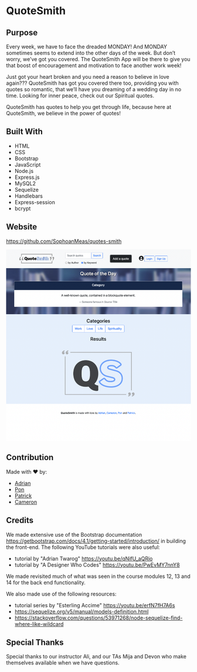 # QuoteSmith

## Purpose

Every week, we have to face the dreaded MONDAY! And MONDAY sometimes seems to extend into the other days of the week. But don’t worry, we’ve got you covered. The QuoteSmith App will be there to give you that boost of encouragement and motivation to face another work week!

Just got your heart broken and you need a reason to believe in love again??? QuoteSmith has got you covered there too, providing you with quotes so romantic, that we’ll have you dreaming of a wedding day in no time.
Looking for inner peace, check out our Spiritual quotes.

QuoteSmith has quotes to help you get through life, because here at QuoteSmith, we believe in the power of quotes!

## Built With

- HTML
- CSS
- Bootstrap
- JavaScript
- Node.js
- Express.js
- MySQL2
- Sequelize
- Handlebars
- Express-session
- bcrypt

## Website

https://github.com/SophoanMeas/quotes-smith

![Screenshot of QuoteSmith](./public/images/QuoteSmith-screenshot.png)

## Contribution

Made with ❤️ by:

- [Adrian](https://github.com/isaiasqb)
- [Pon](https://github.com/SophoanMeas)
- [Patrick](https://github.com/narcpat)
- [Cameron](https://github.com/camkaras)

## Credits

We made extensive use of the Bootstrap documentation https://getbootstrap.com/docs/4.1/getting-started/introduction/ in building the front-end. The following YouTube tutorials were also useful:

- tutorial by "Adrian Twarog" https://youtu.be/qNifU_aQRio
- tutorial by "A Designer Who Codes" https://youtu.be/PwEvMY7nnY8

We made revisited much of what was seen in the course modules 12, 13 and 14 for the back end functionality.

We also made use of the following resources:

- tutorial series by "Esterling Accime" https://youtu.be/erfN7fH7A6s
- https://sequelize.org/v5/manual/models-definition.html
- https://stackoverflow.com/questions/53971268/node-sequelize-find-where-like-wildcard

## Special Thanks

Special thanks to our instructor Ali, and our TAs Mija and Devon who make themselves available when we have questions.
